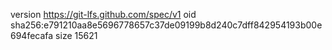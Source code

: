 version https://git-lfs.github.com/spec/v1
oid sha256:e791210aa8e5696778657c37de09199b8d240c7dff842954193b00e694fecafa
size 15621

